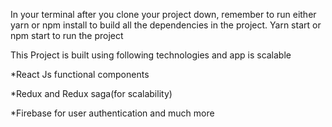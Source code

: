 In your terminal after you clone your project down, remember to run either yarn or npm install to build all the dependencies in the project.
Yarn start or npm start to run the project

This Project is built using following technologies and app is scalable

*React Js functional components

*Redux and Redux saga(for scalability)

*Firebase for user authentication and much more
